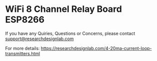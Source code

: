 # WiFi 8 Channel Relay Board ESP8266





If you have any Quiries, Questions or Concerns, please contact support@researchdesignlab.com

For more details: https://researchdesignlab.com/4-20ma-current-loop-transmitters.html

